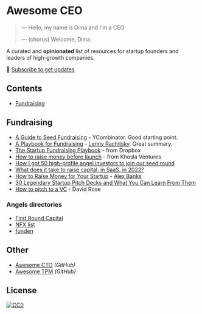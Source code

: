 # Awesome CEO

> &mdash; Hello, my name is Dima and I'm a CEO
>
> &mdash; (chorus) Welcome, Dima


A curated and **opinionated** list of resources for startup founders and leaders of high-growth companies.

📢 [Subscribe to get updates](https://awesomeceo.substack.com/)


## Contents

 * [Fundraising](#fundraising)


## Fundraising

 * [A Guide to Seed Fundraising](https://www.ycombinator.com/library/4A-a-guide-to-seed-fundraising) - YCombinator. Good starting point.
 * [A Playbook for Fundraising](https://www.lennysnewsletter.com/p/a-playbook-for-fundraising?triedSigningIn=true) - [Lenny Rachitsky](https://twitter.com/lennysan). Great summary.
 * [The Startup Fundraising Playbook](https://www.docsend.com/index/startup-fundraising/) - from Dropbox
 * [How to raise money before launch](https://medium.com/@zebulgar/how-to-raise-money-before-launch-a3544ef4dba6) - from Khosla Ventures
 * [How I got 50 high-profile angel investors to join our seed round](https://www.mentava.com/blog/how-i-got-50-high-profile-angel-investors-to-join-our-seed-round)
 * [What does it take to raise capital, in SaaS, in 2022?](https://medium.com/point-nine-news/what-does-it-take-to-raise-capital-in-saas-in-2022-7ebe55c86e3e)
 * [How to Raise Money for Your Startup](https://noise.beehiiv.com/p/how-to-raise-money-for-your-startup) - [Alex Banks](https://twitter.com/thealexbanks)
 * [30 Legendary Startup Pitch Decks and What You Can Learn From Them](https://piktochart.com/blog/startup-pitch-decks-what-you-can-learn/)
 * [How to pitch to a VC](https://www.ted.com/talks/david_s_rose_how_to_pitch_to_a_vc) - David Rose

### Angels directories
 * [First Round Capital](https://angels.firstround.com)
 * [NFX list](https://signal.nfx.com)
 * [funden](https://funden.com)


## Other
- [Awesome CTO](https://github.com/kuchin/awesome-cto) *(GitHub)*
- [Awesome TPM](https://github.com/kuchin/awesome-tpm) *(GitHub)*


## License

[![CC0](https://mirrors.creativecommons.org/presskit/buttons/88x31/svg/cc-zero.svg)](https://creativecommons.org/publicdomain/zero/1.0/)
